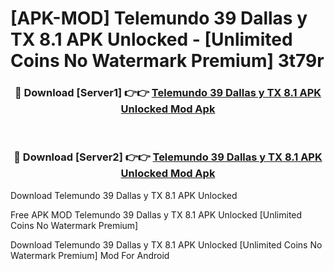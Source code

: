 # [APK-MOD] Telemundo 39  Dallas y TX 8.1 APK Unlocked - [Unlimited Coins No Watermark Premium] 3t79r



<div align="center">
<h3>🔴 Download [Server1] 👉👉 <a href="https://momento.my/?title=Telemundo_39__Dallas_y_TX_8.1_APK_Unlocked">Telemundo 39  Dallas y TX 8.1 APK Unlocked Mod Apk</a></h3><br>

<h3>🔴 Download [Server2] 👉👉 <a href="https://momento.my/?title=Telemundo_39__Dallas_y_TX_8.1_APK_Unlocked">Telemundo 39  Dallas y TX 8.1 APK Unlocked Mod Apk</a></h3>
</div>



Download Telemundo 39  Dallas y TX 8.1 APK Unlocked 

Free APK MOD Telemundo 39  Dallas y TX 8.1 APK Unlocked [Unlimited Coins No Watermark Premium]

Download Telemundo 39  Dallas y TX 8.1 APK Unlocked [Unlimited Coins No Watermark Premium] Mod For Android

